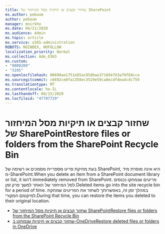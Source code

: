 ```yaml
---
title: שחזור קבצים או תיקיות מסל המיחזור של SharePoint
ms.author: pebaum
author: pebaum
manager: mnirkhe
ms.date: 04/21/2020
ms.audience: Admin
ms.topic: article
ms.service: o365-administration
ROBOTS: NOINDEX, NOFOLLOW
localization_priority: Normal
ms.collection: Adm_O365
ms.custom:
- "9000209"
- "3195"
ms.openlocfilehash: 08690ae1751e85ac85dbae371694763a70f68cca
ms.sourcegitcommit: c6692ce0fa1358ec3529e59ca0ecdfdea4cdc759
ms.translationtype: MT
ms.contentlocale: he-IL
ms.lasthandoff: 09/15/2020
ms.locfileid: "47797729"
---
```

# <a name="restore-files-or-folders-from-the-sharepoint-recycle-bin"></a><span data-ttu-id="ce93b-102">שחזור קבצים או תיקיות מסל המיחזור של SharePoint</span><span class="sxs-lookup"><span data-stu-id="ce93b-102">Restore files or folders from the SharePoint Recycle Bin</span></span> 

<span data-ttu-id="ce93b-103">בעת מחיקת פריט מספריית מסמכים או רשימה של SharePoint, היא אינה מוסרת מיד מ-SharePoint.</span><span class="sxs-lookup"><span data-stu-id="ce93b-103">When you delete an item from a SharePoint document library or list, it isn’t immediately removed from SharePoint.</span></span> <span data-ttu-id="ce93b-104">פריטים שנמחקו נכנסים לסל המיחזור של האתר למשך פרק זמן.</span><span class="sxs-lookup"><span data-stu-id="ce93b-104">Deleted items go into the site recycle bin for a period of time.</span></span> <span data-ttu-id="ce93b-105">במהלך זמן זה, באפשרותך לשחזר את הפריטים שמחקת למיקומם המקורי.</span><span class="sxs-lookup"><span data-stu-id="ce93b-105">During that time, you can restore the items you deleted to their original location.</span></span>

- [<span data-ttu-id="ce93b-106">שחזור קבצים או תיקיות מסל המיחזור של SharePoint</span><span class="sxs-lookup"><span data-stu-id="ce93b-106">Restore files or folders from the SharePoint Recycle Bin</span></span>](https://support.office.com/article/Restore-items-in-the-Recycle-Bin-of-a-SharePoint-site-6df466b6-55f2-4898-8d6e-c0dff851a0be)
- [<span data-ttu-id="ce93b-107">שחזור קבצים או תיקיות שנמחקו ב-OneDrive</span><span class="sxs-lookup"><span data-stu-id="ce93b-107">Restore deleted files or folders in OneDrive</span></span>](https://support.office.com/article/restore-deleted-files-or-folders-in-onedrive-949ada80-0026-4db3-a953-c99083e6a84f)
